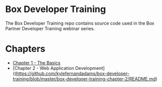 Box Developer Training
======================

The Box Developer Training repo contains source code used in the Box Partner Developer Training webinar series.

Chapters
========
* [Chapter 1 - The Basics](https://github.com/kylefernandadams/box-developer-training/blob/master/box-developer-training-chapter-1-node/README.md)
* [Chapter 2 - Web Application Development]((https://github.com/kylefernandadams/box-developer-training/blob/master/box-developer-training-chapter-2/README.md)
